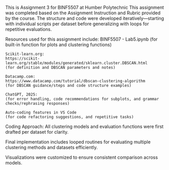 This is Assignment 3 for BINF5507 at Humber Polytechnic
This assignment was completed based on the Assignment Instruction and Rubric provided by the course. The structure and code were developed iteratively—starting with individual scripts per dataset before generalizing with loops for repetitive evaluations.


Resources used for this assignment include: 
    BINF5507 - Lab5.ipynb
    (for built-in function for plots and clustering functions)
    
    Scikit-learn.org:
    https://scikit-learn.org/stable/modules/generated/sklearn.cluster.DBSCAN.html
    (for definition and DBSCAN parameters and notes)

    Datacamp.com:
    https://www.datacamp.com/tutorial/dbscan-clustering-algorithm
    (for DBSCAN guidance/steps and code structure examples)

    ChatGPT, 2025:
    (for error handling, code recommendations for subplots, and grammar checks/rephrasing responses)

    Auto-coding features in VS Code
    (for code refactoring suggestions, and repetitive tasks)

Coding Approach: 
All clustering models and evaluation functions were first drafted per dataset for clarity.

Final implementation includes looped routines for evaluating multiple clustering methods and datasets efficiently.

Visualizations were customized to ensure consistent comparison across models.
